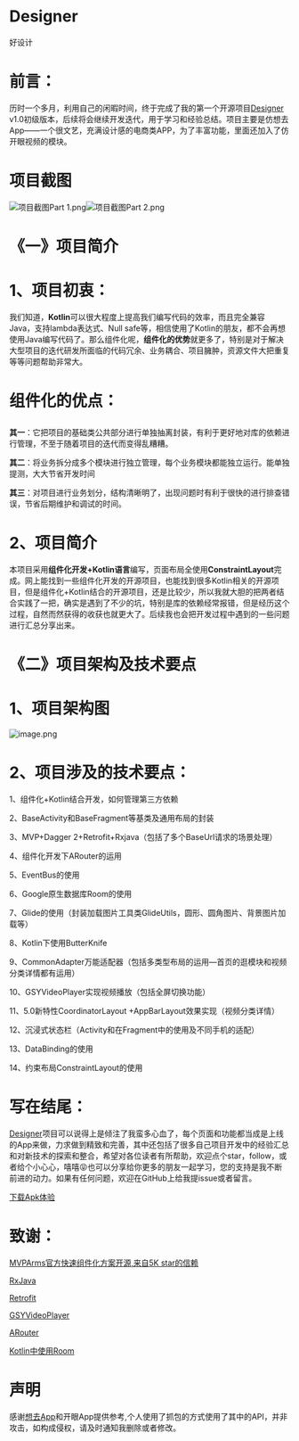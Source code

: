# Designer
好设计

# 前言：
历时一个多月，利用自己的闲暇时间，终于完成了我的第一个开源项目[Designer](https://github.com/GraceJoJo/Designer) v1.0初级版本，后续将会继续开发迭代，用于学习和经验总结。项目主要是仿想去App——一个很文艺，充满设计感的电商类APP，为了丰富功能，里面还加入了仿开眼视频的模块。

# 项目截图
![项目截图Part 1.png](https://upload-images.jianshu.io/upload_images/3828835-273df966c6eab292.png?imageMogr2/auto-orient/strip%7CimageView2/2/w/1240)![项目截图Part 2.png](https://upload-images.jianshu.io/upload_images/3828835-3ec5bd079d0de049.png?imageMogr2/auto-orient/strip%7CimageView2/2/w/1240)
# 《一》项目简介

# 1、项目初衷：
我们知道，**Kotlin**可以很大程度上提高我们编写代码的效率，而且完全兼容Java，支持lambda表达式、Null safe等，相信使用了Kotlin的朋友，都不会再想使用Java编写代码了。那么组件化呢，**组件化的优势**就更多了，特别是对于解决大型项目的迭代研发所面临的代码冗余、业务耦合、项目臃肿，资源文件大把重复等等问题帮助非常大。

# 组件化的优点：<p>
**其一**：它把项目的基础类公共部分进行单独抽离封装，有利于更好地对库的依赖进行管理，不至于随着项目的迭代而变得乱糟糟。<p>
**其二**：将业务拆分成多个模块进行独立管理，每个业务模块都能独立运行。能单独提测，大大节省开发时间<p>
**其三**：对项目进行业务划分，结构清晰明了，出现问题时有利于很快的进行排查错误，节省后期维护和调试的时间。

# 2、项目简介
本项目采用**组件化开发+Kotlin语言**编写，页面布局全使用**ConstraintLayout**完成。网上能找到一些组件化开发的开源项目，也能找到很多Kotlin相关的开源项目，但是组件化+Kotlin结合的开源项目，还是比较少，所以我就大胆的把两者结合实践了一把，确实是遇到了不少的坑，特别是库的依赖经常报错，但是经历这个过程，自然而然获得的收获也就更大了。后续我也会把开发过程中遇到的一些问题进行汇总分享出来。

# 《二》项目架构及技术要点
# 1、项目架构图
![image.png](https://upload-images.jianshu.io/upload_images/3828835-dd491842f999d1a9.png?imageMogr2/auto-orient/strip%7CimageView2/2/w/1240)

# 2、项目涉及的技术要点：

1、组件化+Kotlin结合开发，如何管理第三方依赖<p>
2、BaseActivity和BaseFragment等基类及通用布局的封装<p>
3、MVP+Dagger 2+Retrofit+Rxjava（包括了多个BaseUrl请求的场景处理）<p>
4、组件化开发下ARouter的运用<p>
5、EventBus的使用<p>
6、Google原生数据库Room的使用<p>
7、Glide的使用（封装加载图片工具类GlideUtils，圆形、圆角图片、背景图片加载等）<p>
8、Kotlin下使用ButterKnife<p>
9、CommonAdapter万能适配器（包括多类型布局的运用—首页的逛模块和视频分类详情都有运用）<p>
10、GSYVideoPlayer实现视频播放（包括全屏切换功能）<p>
11、5.0新特性CoordinatorLayout +AppBarLayout效果实现（视频分类详情）<p>
12、沉浸式状态栏（Activity和在Fragment中的使用及不同手机的适配）<p>
13、DataBinding的使用<p>
14、约束布局ConstraintLayout的使用<p>

# 写在结尾：
[Designer](https://github.com/GraceJoJo/Designer)项目可以说得上是倾注了我蛮多心血了，每个页面和功能都当成是上线的App来做，力求做到精致和完善，其中还包括了很多自己项目开发中的经验汇总和对新技术的探索和整合，希望对各位读者有所帮助，欢迎点个star，follow，或者给个小心心，嘻嘻😝也可以分享给你更多的朋友一起学习，您的支持是我不断前进的动力。如果有任何问题，欢迎在GitHub上给我提issue或者留言。

[下载Apk体验]()

# 致谢：
[MVPArms官方快速组件化方案开源,来自5K star的信赖](https://www.jianshu.com/p/f671dd76868f)<p>
[RxJava](https://github.com/ReactiveX/RxJava)<p>
[Retrofit](https://github.com/square/retrofit)<p>
[GSYVideoPlayer](https://github.com/CarGuo/GSYVideoPlayer)<p>
[ARouter](https://github.com/alibaba/ARouter)<p>
[Kotlin中使用Room](https://github.com/xieyangxuejun/sample-android-room)

# 声明
感谢[想去App](http://www.xiangqu.com/)和开眼App提供参考,个人使用了抓包的方式使用了其中的API，并非攻击，如构成侵权，请及时通知我删除或者修改。

